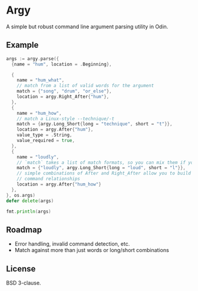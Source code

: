 # Argy

A simple but robust command line argument parsing utility in Odin.

## Example

```go
args := argy.parse({
  {name = "hum", location = .Beginning},

  {
    name = "hum_what",
    // match from a list of valid words for the argument
    match = {"song", "drum", "or_else"},
    location = argy.Right_After{"hum"},
  },
  {
    name = "hum_how",
    // match a Linux-style --technique/-t
    match = {argy.Long_Short{long = "technique", short = "t"}},
    location = argy.After{"hum"},
    value_type = .String,
    value_required = true,
  },
  {
    name = "loudly",
    // `match` takes a list of match formats, so you can mix them if you like
    match = {"loudly", argy.Long_Short{long = "loud", short = "l"}},
    // simple combinations of After and Right_After allow you to build complex
    // command relationships
    location = argy.After{"hum_how"}
  },
}, os.args)
defer delete(args)

fmt.println(args)
```

## Roadmap

* Error handling, invalid command detection, etc.
* Match against more than just words or long/short combinations

## License

BSD 3-clause.
